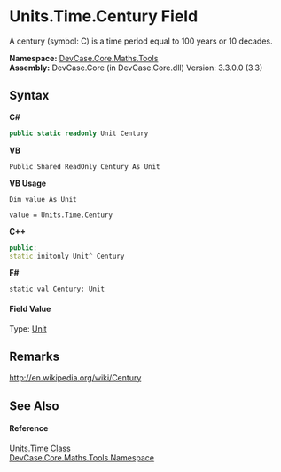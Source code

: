 # Units.Time.Century Field
 

A century (symbol: C) is a time period equal to 100 years or 10 decades.

**Namespace:**&nbsp;<a href="N_DevCase_Core_Maths_Tools">DevCase.Core.Maths.Tools</a><br />**Assembly:**&nbsp;DevCase.Core (in DevCase.Core.dll) Version: 3.3.0.0 (3.3)

## Syntax

**C#**<br />
``` C#
public static readonly Unit Century
```

**VB**<br />
``` VB
Public Shared ReadOnly Century As Unit
```

**VB Usage**<br />
``` VB Usage
Dim value As Unit

value = Units.Time.Century

```

**C++**<br />
``` C++
public:
static initonly Unit^ Century
```

**F#**<br />
``` F#
static val Century: Unit
```


#### Field Value
Type: <a href="T_DevCase_Core_Maths_Unit">Unit</a>

## Remarks
<a href="http://en.wikipedia.org/wiki/Century" target="_blank">http://en.wikipedia.org/wiki/Century</a>

## See Also


#### Reference
<a href="T_DevCase_Core_Maths_Tools_Units_Time">Units.Time Class</a><br /><a href="N_DevCase_Core_Maths_Tools">DevCase.Core.Maths.Tools Namespace</a><br />